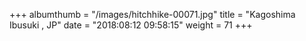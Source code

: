 +++
albumthumb = "/images/hitchhike-00071.jpg"
title = "Kagoshima Ibusuki , JP"
date = "2018:08:12 09:58:15"
weight = 71
+++
